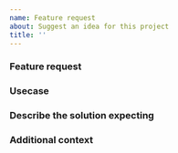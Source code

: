 ```yaml
---
name: Feature request
about: Suggest an idea for this project
title: ''
---
```


### Feature request
<!--A clear and concise description of what the feature is. Ex. I'm expecting the fast-path to work [...]-->

### Usecase
<!--A clear and concise description of usecase you've considered, fast-path to support.-->

### Describe the solution expecting
<!--A clear and concise description of what you want to happen.-->

### Additional context
<!--Add any other context or screenshots about the feature request here.-->


<!--Optional Classifications:
- kind : issue
- kind : proposal
- kind : doc
- kind : cleanup-->



